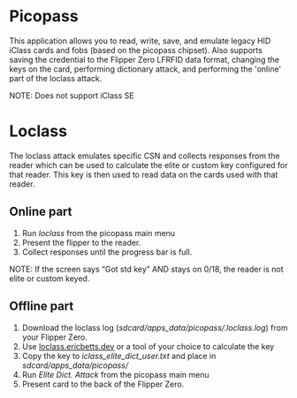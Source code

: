 # Picopass


This application allows you to read, write, save, and emulate legacy HID iClass cards and fobs (based on the picopass chipset).  Also supports saving the credential to the Flipper Zero LFRFID data format, changing the keys on the card, performing dictionary attack, and performing the 'online' part of the loclass attack.

NOTE: Does not support iClass SE

# Loclass

The loclass attack emulates specific CSN and collects responses from the reader which can be used to calculate the elite or custom key configured for that reader.  This key is then used to read data on the cards used with that reader.

## Online part

1. Run _loclass_ from the picopass main menu
2. Present the flipper to the reader.
3. Collect responses until the progress bar is full.

NOTE: If the screen says “Got std key” AND stays on 0/18, the reader is not elite or custom keyed.

## Offline part

1. Download the loclass log (_sdcard/apps_data/picopass/.loclass.log_) from your Flipper Zero.
2. Use [loclass.ericbetts.dev](https://loclass.ericbetts.dev/) or a tool of your choice to calculate the key
3. Copy the key to _iclass_elite_dict_user.txt_ and place in _sdcard/apps_data/picopass/_
4. Run _Elite Dict. Attack_ from the picopass main menu
5. Present card to the back of the Flipper Zero.
